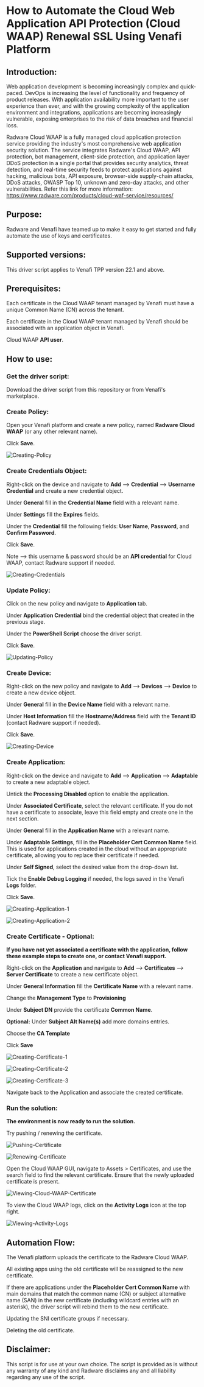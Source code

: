 # How to Automate the Cloud Web Application API Protection (Cloud WAAP) Renewal SSL Using Venafi Platform

## Introduction:
Web application development is becoming increasingly complex and quick-paced. DevOps is increasing the level of functionality and frequency of product releases. With application availability more important to the user experience than ever, and with the growing complexity of the application environment and integrations, applications are becoming increasingly vulnerable, exposing enterprises to the risk of data breaches and financial loss.

Radware Cloud WAAP is a fully managed cloud application protection service providing the industry's most comprehensive web application security solution. The service integrates Radware's Cloud WAAP, API protection, bot management, client-side protection, and application layer DDoS protection in a single portal that provides security analytics, threat detection, and real-time security feeds to protect applications against hacking, malicious bots, API exposure, browser-side supply-chain attacks, DDoS attacks, OWASP Top 10, unknown and zero-day attacks, and other vulnerabilities. 
Refer this link for more information:
https://www.radware.com/products/cloud-waf-service/resources/

## Purpose:
Radware and Venafi have teamed up to make it easy to get started and fully automate the use of keys and certificates.

## Supported versions:
This driver script applies to Venafi TPP version 22.1 and above.

## Prerequisites:
Each certificate in the Cloud WAAP tenant managed by Venafi must have a unique Common Name (CN) across the tenant.

Each certificate in the Cloud WAAP tenant managed by Venafi should be associated with an application object in Venafi.

Cloud WAAP **API user**.

## How to use:

### Get the driver script:
Download the driver script from this repository or from Venafi's marketplace.

### Create Policy:
Open your Venafi platform and create a new policy, named **Radware Cloud WAAP** (or any other relevant name).

Click **Save**.

![Creating-Policy](Images/Creating-Policy.png)


### Create Credentials Object:
Right-click on the device and navigate to **Add** --> **Credential** --> **Username Credential** and create a new credential object.

Under **General** fill in the **Credential Name** field with a relevant name.

Under **Settings** fill the **Expires** fields.

Under the **Credential** fill the following fields: **User Name**, **Password**, and **Confirm Password**.

Click **Save**.

Note --> this username & password should be an **API credential** for Cloud WAAP, contact Radware support if needed.

![Creating-Credentials](Images/Creating-Credentials.png)


### Update Policy:
Click on the new policy and navigate to **Application** tab.

Under **Application Credential** bind the credential object that created in the previous stage.

Under the **PowerShell Script** choose the driver script.

Click **Save**.

![Updating-Policy](Images/Updating-Policy.png)


### Create Device:
Right-click on the new policy and navigate to **Add** --> **Devices** --> **Device** to create a new device object.

Under **General** fill in the **Device Name** field with a relevant name.

Under **Host Information** fill the **Hostname/Address** field with the **Tenant ID** (contact Radware support if needed).

Click **Save**.

![Creating-Device](Images/Creating-Device.png)


### Create Application:
Right-click on the device and navigate to **Add** --> **Application** --> **Adaptable** to create a new adaptable object.

Untick the **Processing Disabled** option to enable the application.

Under **Associated Certificate**, select the relevant certificate. If you do not have a certificate to associate, leave this field empty and create one in the next section.

Under **General** fill in the **Application Name** with a relevant name.

Under **Adaptable Settings**, fill in the **Placeholder Cert Common Name** field. This is used for applications created in the cloud without an appropriate certificate, allowing you to replace their certificate if needed.

Under **Self Signed**, select the desired value from the drop-down list.

Tick the **Enable Debug Logging** if needed, the logs saved in the Venafi **Logs** folder.

Click **Save**.

![Creating-Application-1](Images/Creating-Application-1.png)

![Creating-Application-2](Images/Creating-Application-2.png)


### Create Certificate - Optional:
**If you have not yet associated a certificate with the application, follow these example steps to create one, or contact Venafi support.**

Right-click on the **Application** and navigate to **Add** --> **Certificates** --> **Server Certificate** to create a new certificate object.

Under **General Information** fill the **Certificate Name** with a relevant name.

Change the **Management Type** to **Provisioning**

Under **Subject DN** provide the certificate **Common Name**.

**Optional:** Under **Subject Alt Name(s)** add more domains entries.

Choose the **CA Template**

Click **Save**

![Creating-Certificate-1](Images/Creating-Certificate-1.png)

![Creating-Certificate-2](Images/Creating-Certificate-2.png)

![Creating-Certificate-3](Images/Creating-Certificate-3.png)

Navigate back to the Application and associate the created certificate.


### Run the solution:
**The environment is now ready to run the solution.**

Try pushing / renewing the certificate.

![Pushing-Certificate](Images/Pushing-Certificate.png)

![Renewing-Certificate](Images/Renewing-Certificate.png)

Open the Cloud WAAP GUI, navigate to Assets > Certificates, and use the search field to find the relevant certificate. Ensure that the newly uploaded certificate is present.

![Viewing-Cloud-WAAP-Certificate](Images/Viewing-Cloud-WAAP-Certificate.png)

To view the Cloud WAAP logs, click on the **Activity Logs** icon at the top right.

![Viewing-Activity-Logs](Images/Viewing-Activity-Logs.png)


## Automation Flow:
The Venafi platform uploads the certificate to the Radware Cloud WAAP.

All existing apps using the old certificate will be reassigned to the new certificate.

If there are applications under the **Placeholder Cert Common Name** with main domains that match the common name (CN) or subject alternative name (SAN) in the new certificate (including wildcard entries with an asterisk), the driver script will rebind them to the new certificate.

Updating the SNI certificate groups if necessary.

Deleting the old certificate.


## Disclaimer:
This script is for use at your own choice.
The script is provided as is without any warranty of any kind and Radware disclaims any and all liability regarding any use of the script.
